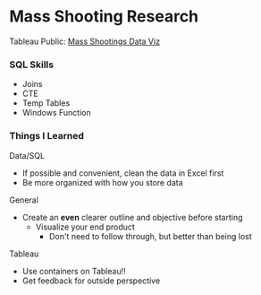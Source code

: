 # Mass Shooting Research

Tableau Public: [Mass Shootings Data Viz](https://public.tableau.com/views/Mass_Shootings/Dashboard3?:language=en-US&publish=yes&:display_count=n&:origin=viz_share_link)

### SQL Skills
* Joins 
* CTE
* Temp Tables
* Windows Function


### Things I Learned

Data/SQL
* If possible and convenient, clean the data in Excel first
* Be more organized with how you store data 

General
* Create an **even** clearer outline and objective before starting
    *  Visualize your end product 
       * Don't need to follow through, but better than being lost  

Tableau
*  Use containers on Tableau!!
*  Get feedback for outside perspective
